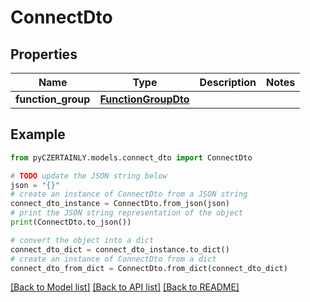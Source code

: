 # ConnectDto


## Properties

Name | Type | Description | Notes
------------ | ------------- | ------------- | -------------
**function_group** | [**FunctionGroupDto**](FunctionGroupDto.md) |  | 

## Example

```python
from pyCZERTAINLY.models.connect_dto import ConnectDto

# TODO update the JSON string below
json = "{}"
# create an instance of ConnectDto from a JSON string
connect_dto_instance = ConnectDto.from_json(json)
# print the JSON string representation of the object
print(ConnectDto.to_json())

# convert the object into a dict
connect_dto_dict = connect_dto_instance.to_dict()
# create an instance of ConnectDto from a dict
connect_dto_from_dict = ConnectDto.from_dict(connect_dto_dict)
```
[[Back to Model list]](../README.md#documentation-for-models) [[Back to API list]](../README.md#documentation-for-api-endpoints) [[Back to README]](../README.md)


